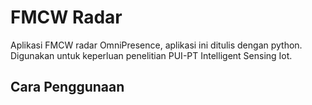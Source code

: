 # FMCW Radar

Aplikasi FMCW radar OmniPresence, aplikasi ini ditulis dengan python.
Digunakan untuk keperluan penelitian PUI-PT Intelligent Sensing Iot.


## Cara Penggunaan
